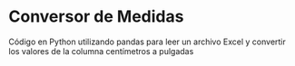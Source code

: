# Conversor de Medidas

Código en Python utilizando pandas para leer un archivo Excel  y convertir los valores de la columna centímetros a pulgadas

